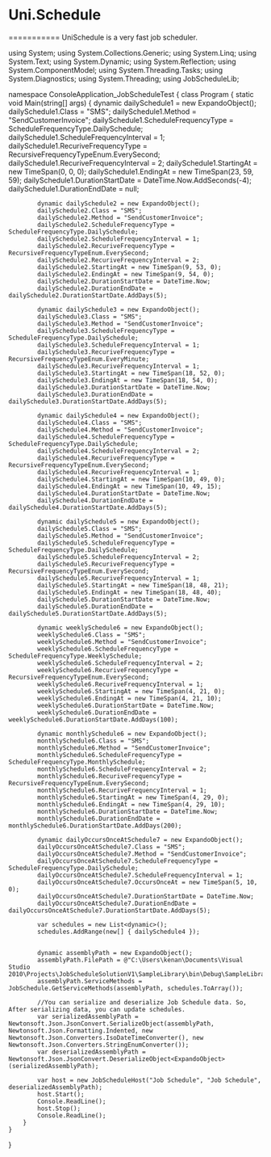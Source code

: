 # Uni.Schedule
===========
UniSchedule is a very fast job scheduler.


using System;
using System.Collections.Generic;
using System.Linq;
using System.Text;
using System.Dynamic;
using System.Reflection;
using System.ComponentModel;
using System.Threading.Tasks;
using System.Diagnostics;
using System.Threading;
using JobScheduleLib;

namespace ConsoleApplication_JobScheduleTest
{
    class Program
    {
        static void Main(string[] args)
        {
            dynamic dailySchedule1 = new ExpandoObject();
            dailySchedule1.Class = "SMS";
            dailySchedule1.Method = "SendCustomerInvoice";
            dailySchedule1.ScheduleFrequencyType = ScheduleFrequencyType.DailySchedule;
            dailySchedule1.ScheduleFrequencyInterval = 1;
            dailySchedule1.RecuriveFrequencyType = RecursiveFrequencyTypeEnum.EverySecond;
            dailySchedule1.RecuriveFrequencyInterval = 2;
            dailySchedule1.StartingAt = new TimeSpan(0, 0, 0);
            dailySchedule1.EndingAt = new TimeSpan(23, 59, 59);
            dailySchedule1.DurationStartDate = DateTime.Now.AddSeconds(-4);
            dailySchedule1.DurationEndDate = null;

            dynamic dailySchedule2 = new ExpandoObject();
            dailySchedule2.Class = "SMS";
            dailySchedule2.Method = "SendCustomerInvoice";
            dailySchedule2.ScheduleFrequencyType = ScheduleFrequencyType.DailySchedule;
            dailySchedule2.ScheduleFrequencyInterval = 1;
            dailySchedule2.RecuriveFrequencyType = RecursiveFrequencyTypeEnum.EverySecond;
            dailySchedule2.RecuriveFrequencyInterval = 2;
            dailySchedule2.StartingAt = new TimeSpan(9, 53, 0);
            dailySchedule2.EndingAt = new TimeSpan(9, 54, 0);
            dailySchedule2.DurationStartDate = DateTime.Now;
            dailySchedule2.DurationEndDate = dailySchedule2.DurationStartDate.AddDays(5);

            dynamic dailySchedule3 = new ExpandoObject();
            dailySchedule3.Class = "SMS";
            dailySchedule3.Method = "SendCustomerInvoice";
            dailySchedule3.ScheduleFrequencyType = ScheduleFrequencyType.DailySchedule;
            dailySchedule3.ScheduleFrequencyInterval = 1;
            dailySchedule3.RecuriveFrequencyType = RecursiveFrequencyTypeEnum.EveryMinute;
            dailySchedule3.RecuriveFrequencyInterval = 1;
            dailySchedule3.StartingAt = new TimeSpan(18, 52, 0);
            dailySchedule3.EndingAt = new TimeSpan(18, 54, 0);
            dailySchedule3.DurationStartDate = DateTime.Now;
            dailySchedule3.DurationEndDate = dailySchedule3.DurationStartDate.AddDays(5);

            dynamic dailySchedule4 = new ExpandoObject();
            dailySchedule4.Class = "SMS";
            dailySchedule4.Method = "SendCustomerInvoice";
            dailySchedule4.ScheduleFrequencyType = ScheduleFrequencyType.DailySchedule;
            dailySchedule4.ScheduleFrequencyInterval = 2;
            dailySchedule4.RecuriveFrequencyType = RecursiveFrequencyTypeEnum.EverySecond;
            dailySchedule4.RecuriveFrequencyInterval = 1;
            dailySchedule4.StartingAt = new TimeSpan(10, 49, 0);
            dailySchedule4.EndingAt = new TimeSpan(10, 49, 15);
            dailySchedule4.DurationStartDate = DateTime.Now;
            dailySchedule4.DurationEndDate = dailySchedule4.DurationStartDate.AddDays(5);

            dynamic dailySchedule5 = new ExpandoObject();
            dailySchedule5.Class = "SMS";
            dailySchedule5.Method = "SendCustomerInvoice";
            dailySchedule5.ScheduleFrequencyType = ScheduleFrequencyType.DailySchedule;
            dailySchedule5.ScheduleFrequencyInterval = 2;
            dailySchedule5.RecuriveFrequencyType = RecursiveFrequencyTypeEnum.EverySecond;
            dailySchedule5.RecuriveFrequencyInterval = 1;
            dailySchedule5.StartingAt = new TimeSpan(18, 48, 21);
            dailySchedule5.EndingAt = new TimeSpan(18, 48, 40);
            dailySchedule5.DurationStartDate = DateTime.Now;
            dailySchedule5.DurationEndDate = dailySchedule5.DurationStartDate.AddDays(5);

            dynamic weeklySchedule6 = new ExpandoObject();
            weeklySchedule6.Class = "SMS";
            weeklySchedule6.Method = "SendCustomerInvoice";
            weeklySchedule6.ScheduleFrequencyType = ScheduleFrequencyType.WeeklySchedule;
            weeklySchedule6.ScheduleFrequencyInterval = 2;
            weeklySchedule6.RecuriveFrequencyType = RecursiveFrequencyTypeEnum.EverySecond;
            weeklySchedule6.RecuriveFrequencyInterval = 1;
            weeklySchedule6.StartingAt = new TimeSpan(4, 21, 0);
            weeklySchedule6.EndingAt = new TimeSpan(4, 21, 10);
            weeklySchedule6.DurationStartDate = DateTime.Now;
            weeklySchedule6.DurationEndDate = weeklySchedule6.DurationStartDate.AddDays(100);

            dynamic monthlySchedule6 = new ExpandoObject();
            monthlySchedule6.Class = "SMS";
            monthlySchedule6.Method = "SendCustomerInvoice";
            monthlySchedule6.ScheduleFrequencyType = ScheduleFrequencyType.MonthlySchedule;
            monthlySchedule6.ScheduleFrequencyInterval = 2;
            monthlySchedule6.RecuriveFrequencyType = RecursiveFrequencyTypeEnum.EverySecond;
            monthlySchedule6.RecuriveFrequencyInterval = 1;
            monthlySchedule6.StartingAt = new TimeSpan(4, 29, 0);
            monthlySchedule6.EndingAt = new TimeSpan(4, 29, 10);
            monthlySchedule6.DurationStartDate = DateTime.Now;
            monthlySchedule6.DurationEndDate = monthlySchedule6.DurationStartDate.AddDays(200);

            dynamic dailyOccursOnceAtSchedule7 = new ExpandoObject();
            dailyOccursOnceAtSchedule7.Class = "SMS";
            dailyOccursOnceAtSchedule7.Method = "SendCustomerInvoice";
            dailyOccursOnceAtSchedule7.ScheduleFrequencyType = ScheduleFrequencyType.DailySchedule;
            dailyOccursOnceAtSchedule7.ScheduleFrequencyInterval = 1;
            dailyOccursOnceAtSchedule7.OccursOnceAt = new TimeSpan(5, 10, 0);
            dailyOccursOnceAtSchedule7.DurationStartDate = DateTime.Now;
            dailyOccursOnceAtSchedule7.DurationEndDate = dailyOccursOnceAtSchedule7.DurationStartDate.AddDays(5);

            var schedules = new List<dynamic>();
            schedules.AddRange(new[] { dailySchedule4 });


            dynamic assemblyPath = new ExpandoObject();
            assemblyPath.FilePath = @"C:\Users\kenan\Documents\Visual Studio 2010\Projects\JobScheduleSolutionV1\SampleLibrary\bin\Debug\SampleLibrary.dll";
            assemblyPath.ServiceMethods = JobSchedule.GetServiceMethods(assemblyPath, schedules.ToArray());

            //You can serialize and deserialize Job Schedule data. So, After serializing data, you can update schedules.
            var serializedAssemblyPath = Newtonsoft.Json.JsonConvert.SerializeObject(assemblyPath, Newtonsoft.Json.Formatting.Indented, new Newtonsoft.Json.Converters.IsoDateTimeConverter(), new Newtonsoft.Json.Converters.StringEnumConverter());
            var deserializedAssemblyPath = Newtonsoft.Json.JsonConvert.DeserializeObject<ExpandoObject>(serializedAssemblyPath);

            var host = new JobScheduleHost("Job Schedule", "Job Schedule", deserializedAssemblyPath);
            host.Start();
            Console.ReadLine();
            host.Stop();
            Console.ReadLine();
        }
    }
}
